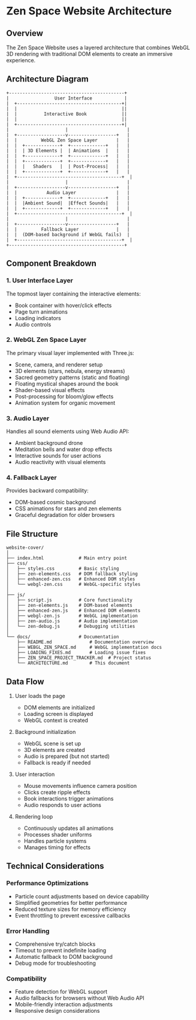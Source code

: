 # Zen Space Website Architecture

## Overview
The Zen Space Website uses a layered architecture that combines WebGL 3D rendering with traditional DOM elements to create an immersive experience.

## Architecture Diagram
```
+-------------------------------------------+
|                 User Interface            |
|  +---------------------------------------+|
|  |                                       ||
|  |          Interactive Book             ||
|  |                                       ||
|  +---------------------------------------+|
|                     |                      |
|  +------------------v------------------+   |
|  |         WebGL Zen Space Layer       |   |
|  |  +-------------+  +-------------+   |   |
|  |  | 3D Elements |  | Animations  |   |   |
|  |  +-------------+  +-------------+   |   |
|  |  +-------------+  +-------------+   |   |
|  |  |   Shaders   |  | Post-Process|   |   |
|  |  +-------------+  +-------------+   |   |
|  +---------------------------------------+  |
|                     |                      |
|  +------------------v------------------+   |
|  |           Audio Layer               |   |
|  |  +-------------+  +-------------+   |   |
|  |  |Ambient Sound|  |Effect Sounds|   |   |
|  |  +-------------+  +-------------+   |   |
|  +---------------------------------------+  |
|                     |                      |
|  +------------------v------------------+   |
|  |         Fallback Layer              |   |
|  |  (DOM-based background if WebGL fails)  |
|  +---------------------------------------+  |
+-------------------------------------------+
```

## Component Breakdown

### 1. User Interface Layer
The topmost layer containing the interactive elements:
- Book container with hover/click effects
- Page turn animations
- Loading indicators
- Audio controls

### 2. WebGL Zen Space Layer
The primary visual layer implemented with Three.js:
- Scene, camera, and renderer setup
- 3D elements (stars, nebula, energy streams)
- Sacred geometry patterns (static and floating)
- Floating mystical shapes around the book
- Shader-based visual effects
- Post-processing for bloom/glow effects
- Animation system for organic movement

### 3. Audio Layer
Handles all sound elements using Web Audio API:
- Ambient background drone
- Meditation bells and water drop effects
- Interactive sounds for user actions
- Audio reactivity with visual elements

### 4. Fallback Layer
Provides backward compatibility:
- DOM-based cosmic background
- CSS animations for stars and zen elements
- Graceful degradation for older browsers

## File Structure

```
website-cover/
│
├── index.html             # Main entry point
├── css/
│   ├── styles.css         # Basic styling
│   ├── zen-elements.css   # DOM fallback styling
│   ├── enhanced-zen.css   # Enhanced DOM styles
│   └── webgl-zen.css      # WebGL-specific styles
│
├── js/
│   ├── script.js          # Core functionality
│   ├── zen-elements.js    # DOM-based elements
│   ├── enhanced-zen.js    # Enhanced DOM elements
│   ├── webgl-zen.js       # WebGL implementation
│   ├── zen-audio.js       # Audio implementation
│   └── zen-debug.js       # Debugging utilities
│
└── docs/                  # Documentation
    ├── README.md              # Documentation overview
    ├── WEBGL_ZEN_SPACE.md     # WebGL implementation docs
    ├── LOADING_FIXES.md       # Loading issue fixes
    ├── ZEN_SPACE_PROJECT_TRACKER.md  # Project status
    └── ARCHITECTURE.md        # This document
```

## Data Flow

1. User loads the page
   - DOM elements are initialized
   - Loading screen is displayed
   - WebGL context is created

2. Background initialization
   - WebGL scene is set up
   - 3D elements are created
   - Audio is prepared (but not started)
   - Fallback is ready if needed

3. User interaction
   - Mouse movements influence camera position
   - Clicks create ripple effects
   - Book interactions trigger animations
   - Audio responds to user actions

4. Rendering loop
   - Continuously updates all animations
   - Processes shader uniforms
   - Handles particle systems
   - Manages timing for effects

## Technical Considerations

### Performance Optimizations
- Particle count adjustments based on device capability
- Simplified geometries for better performance
- Reduced texture sizes for memory efficiency
- Event throttling to prevent excessive callbacks

### Error Handling
- Comprehensive try/catch blocks
- Timeout to prevent indefinite loading
- Automatic fallback to DOM background
- Debug mode for troubleshooting

### Compatibility
- Feature detection for WebGL support
- Audio fallbacks for browsers without Web Audio API
- Mobile-friendly interaction adjustments
- Responsive design considerations
